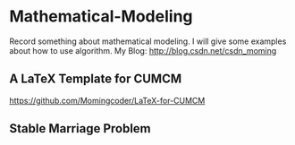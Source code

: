 # Mathematical-Modeling
Record something about mathematical modeling.
I will give some examples about how to use algorithm.
My Blog: http://blog.csdn.net/csdn_moming

## A LaTeX Template for CUMCM
https://github.com/Momingcoder/LaTeX-for-CUMCM

## Stable Marriage Problem
